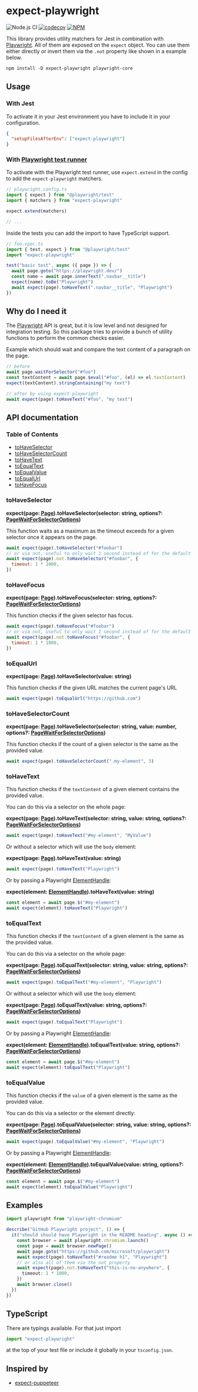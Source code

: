 # expect-playwright

![Node.js CI](https://github.com/playwright-community/expect-playwright/workflows/Node.js%20CI/badge.svg)
[![codecov](https://codecov.io/gh/playwright-community/expect-playwright/branch/master/graph/badge.svg?token=Eay491HC49)](https://codecov.io/gh/playwright-community/expect-playwright)
[![NPM](https://img.shields.io/npm/v/expect-playwright)](https://www.npmjs.com/package/expect-playwright)

This library provides utility matchers for Jest in combination with [Playwright]. All of them are exposed on the `expect` object. You can use them either directly or invert them via the `.not` property like shown in a example below.

```txt
npm install -D expect-playwright playwright-core
```

## Usage

### With Jest

To activate it in your Jest environment you have to include it in your configuration.

```json
{
  "setupFilesAfterEnv": ["expect-playwright"]
}
```

### With [Playwright test runner](https://playwright.dev/docs/test-intro)

To activate with the Playwright test runner, use `expect.extend` in the config to add the `expect-playwright` matchers.

```js
// playwright.config.ts
import { expect } from "@playwright/test"
import { matchers } from "expect-playwright"

expect.extend(matchers)

// ...
```

Inside the tests you can add the import to have TypeScript support.

```js
// foo.spec.ts
import { test, expect } from "@playwright/test"
import "expect-playwright"

test("basic test", async ({ page }) => {
  await page.goto("https://playwright.dev/")
  const name = await page.innerText(".navbar__title")
  expect(name).toBe("Playwright")
  await expect(page).toHaveText(".navbar__title", "Playwright")
})
```

## Why do I need it

The [Playwright] API is great, but it is low level and not designed for integration testing. So this package tries to provide a bunch of utility functions to perform the common checks easier.

Example which should wait and compare the text content of a paragraph on the page.

```javascript
// before
await page.waitForSelector("#foo")
const textContent = await page.$eval("#foo", (el) => el.textContent)
expect(textContent).stringContaining("my text")

// after by using expect-playwright
await expect(page).toHaveText("#foo", "my text")
```

## API documentation

### Table of Contents

- [toHaveSelector](#toHaveSelector)
- [toHaveSelectorCount](#toHaveSelectorCount)
- [toHaveText](#toHaveText)
- [toEqualText](#toEqualText)
- [toEqualValue](#toEqualValue)
- [toEqualUrl](#toEqualUrl)
- [toHaveFocus](#toHaveFocus)

### toHaveSelector

**expect(page: [Page]).toHaveSelector(selector: string, options?: [PageWaitForSelectorOptions](https://playwright.dev/docs/api/class-page/#pagewaitforselectorselector-options))**

This function waits as a maximum as the timeout exceeds for a given selector once it appears on the page.

```js
await expect(page).toHaveSelector("#foobar")
// or via not, useful to only wait 1 second instead of for the default timeout by Playwright which is 30 seconds.
await expect(page).not.toHaveSelector("#foobar", {
  timeout: 1 * 1000,
})
```

### toHaveFocus

**expect(page: [Page]).toHaveFocus(selector: string, options?: [PageWaitForSelectorOptions](https://playwright.dev/docs/api/class-page/#pagewaitforselectorselector-options))**

This function checks if the given selector has focus.

```js
await expect(page).toHaveFocus("#foobar")
// or via not, useful to only wait 1 second instead of for the default timeout by Playwright which is 30 seconds.
await expect(page).not.toHaveFocus("#foobar", {
  timeout: 1 * 1000,
})
```

### toEqualUrl

**expect(page: [Page]).toHaveSelector(value: string)**

This function checks if the given URL matches the current page's URL

```javascript
await expect(page).toEqualUrl("https://github.com")
```

### toHaveSelectorCount

**expect(page: [Page]).toHaveSelector(selector: string, value: number, options?: [PageWaitForSelectorOptions](https://playwright.dev/docs/api/class-page/#pagewaitforselectorselector-options))**

This function checks if the count of a given selector is the same as the provided value.

```javascript
await expect(page).toHaveSelectorCount(".my-element", 3)
```

### toHaveText

This function checks if the `textContent` of a given element contains the provided value.

You can do this via a selector on the whole page:

**expect(page: [Page]).toHaveText(selector: string, value: string, options?: [PageWaitForSelectorOptions](https://playwright.dev/docs/api/class-page/#pagewaitforselectorselector-options))**

```javascript
await expect(page).toHaveText("#my-element", "MyValue")
```

Or without a selector which will use the `body` element:

**expect(page: [Page]).toHaveText(value: string)**

```javascript
await expect(page).toHaveText("Playwright")
```

Or by passing a Playwright [ElementHandle]:

**expect(element: [ElementHandle]).toHaveText(value: string)**

```javascript
const element = await page.$("#my-element")
await expect(element).toHaveText("Playwright")
```

### toEqualText

This function checks if the `textContent` of a given element is the same as the provided value.

You can do this via a selector on the whole page:

**expect(page: [Page]).toEqualText(selector: string, value: string, options?: [PageWaitForSelectorOptions](https://playwright.dev/docs/api/class-page/#pagewaitforselectorselector-options))**

```javascript
await expect(page).toEqualText("#my-element", "Playwright")
```

Or without a selector which will use the `body` element:

**expect(page: [Page]).toEqualText(value: string, options?: [PageWaitForSelectorOptions](https://playwright.dev/docs/api/class-page/#pagewaitforselectorselector-options))**

```javascript
await expect(page).toEqualText("Playwright")
```

Or by passing a Playwright [ElementHandle]:

**expect(element: [ElementHandle]).toEqualText(value: string, options?: [PageWaitForSelectorOptions](https://playwright.dev/docs/api/class-page/#pagewaitforselectorselector-options))**

```javascript
const element = await page.$("#my-element")
await expect(element).toEqualText("Playwright")
```

### toEqualValue

This function checks if the `value` of a given element is the same as the provided value.

You can do this via a selector or the element directly:

**expect(page: [Page]).toEqualValue(selector: string, value: string, options?: [PageWaitForSelectorOptions](https://playwright.dev/docs/api/class-page/#pagewaitforselectorselector-options))**

```javascript
await expect(page).toEqualValue("#my-element", "Playwright")
```

Or by passing a Playwright [ElementHandle]:

**expect(element: [ElementHandle]).toEqualValue(value: string, options?: [PageWaitForSelectorOptions](https://playwright.dev/docs/api/class-page/#pagewaitforselectorselector-options))**

```javascript
const element = await page.$("#my-element")
await expect(element).toEqualValue("Playwright")
```

## Examples

```typescript
import playwright from "playwright-chromium"

describe("GitHub Playwright project", () => {
  it("should should have Playwright in the README heading", async () => {
    const browser = await playwright.chromium.launch()
    const page = await browser.newPage()
    await page.goto("https://github.com/microsoft/playwright")
    await expect(page).toHaveText("#readme h1", "Playwright")
    // or also all of them via the not property
    await expect(page).not.toHaveText("this-is-no-anywhere", {
      timeout: 1 * 1000,
    })
    await browser.close()
  })
})
```

## TypeScript

There are typings available. For that just import

```typescript
import "expect-playwright"
```

at the top of your test file or include it globally in your `tsconfig.json`.

## Inspired by

- [expect-puppeteer](https://github.com/smooth-code/jest-puppeteer/tree/master/packages/expect-puppeteer)

[elementhandle]: https://github.com/microsoft/playwright/blob/master/docs/api.md#class-elementhandle
[page]: https://github.com/microsoft/playwright/blob/master/docs/api.md#class-page
[playwright]: https://github.com/microsoft/Playwright
